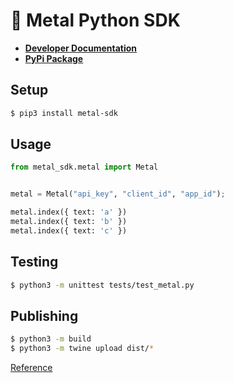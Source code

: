 # 🤘 Metal Python SDK

- [**Developer Documentation**](https://docs.getmetal.io/sdk-python)
- [**PyPi Package**](https://pypi.org/project/metal-sdk/)

## Setup

```bash
$ pip3 install metal-sdk
```

## Usage

```python
from metal_sdk.metal import Metal


metal = Metal("api_key", "client_id", "app_id");

metal.index({ text: 'a' })
metal.index({ text: 'b' })
metal.index({ text: 'c' })
```

## Testing

```bash
$ python3 -m unittest tests/test_metal.py
```

## Publishing

```bash
$ python3 -m build
$ python3 -m twine upload dist/*
```

[Reference](https://packaging.python.org/en/latest/tutorials/packaging-projects/)
